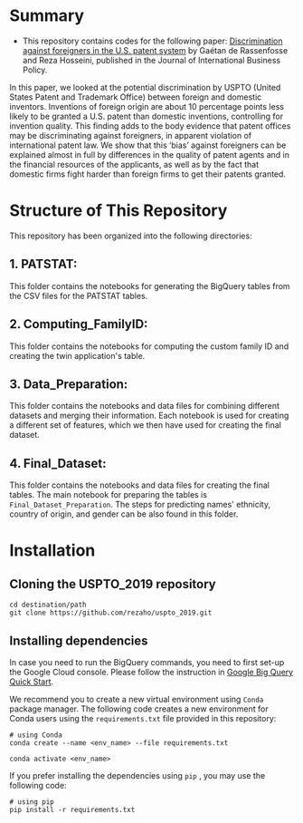# Summary

 - This repository contains codes for the following paper: [Discrimination against foreigners in the U.S. patent system](https://doi.org/10.1057/s42214-020-00058-6) by Gaétan de Rassenfosse and Reza Hosseini, published in the Journal of International Business Policy.

In this paper, we looked at the potential discrimination by USPTO (United States Patent and Trademark Office) between foreign and domestic inventors. Inventions of foreign origin are about 10 percentage points less likely to be granted a U.S. patent than domestic inventions, controlling for invention quality. This finding adds to the body evidence that patent offices may be discriminating against foreigners, in apparent violation of international patent law. We show that this ‘bias’ against foreigners can be explained almost in full by differences in the quality of patent agents and in the financial resources of the applicants, as well as by the fact that domestic firms fight harder than foreign firms to get their patents granted.

# Structure of This Repository
This repository has been organized into the following directories:
## 1. PATSTAT: 
This folder contains the notebooks for generating the BigQuery tables from the CSV files for the PATSTAT tables.
## 2. Computing_FamilyID: 
This folder contains the notebooks for computing the custom family ID and creating the twin application's table.
## 3. Data_Preparation: 
This folder contains the notebooks and data files for combining different datasets and merging their information. Each notebook is used for creating a different set of features, which we then have used for creating the final dataset.
## 4. Final_Dataset: 
This folder contains the notebooks and data files for creating the final tables. The main notebook for preparing the tables is `Final_Dataset_Preparation`. The steps for predicting names' ethnicity, country of origin, and gender can be also found in this folder.


# Installation

## Cloning the USPTO_2019 repository
```
cd destination/path
git clone https://github.com/rezaho/uspto_2019.git
````

## Installing dependencies
In case you need to run the BigQuery commands, you need to first set-up the Google Cloud console. Please follow the instruction in [Google Big Query Quick Start](https://cloud.google.com/bigquery/docs/quickstarts/quickstart-client-libraries#client-libraries-install-python).

We recommend you to create a new virtual environment using `Conda` package manager.
The following code creates a new environment for Conda users using the `requirements.txt` file provided in this repository:
```
# using Conda
conda create --name <env_name> --file requirements.txt

conda activate <env_name>
````
If you prefer installing the dependencies using `pip` , you may use the following code:
```
# using pip
pip install -r requirements.txt

```
